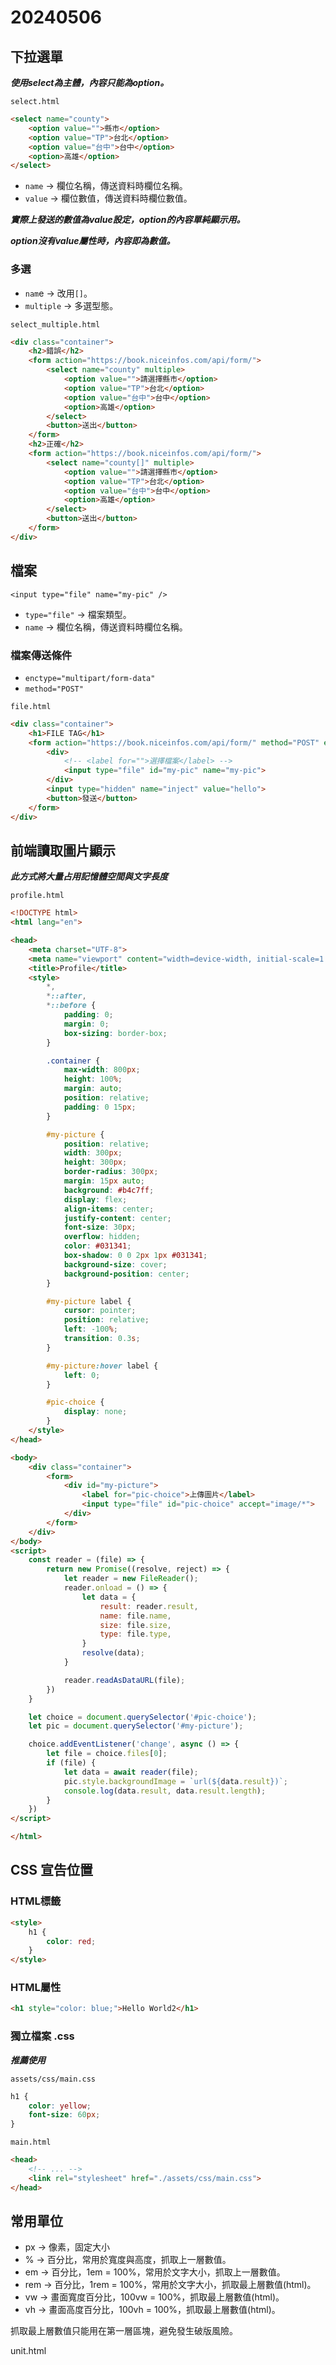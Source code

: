 # 20240506

## 下拉選單

***使用select為主體，內容只能為option。***

`select.html`

```html
<select name="county">
    <option value="">縣市</option>
    <option value="TP">台北</option>
    <option value="台中">台中</option>
    <option>高雄</option>
</select>
```

- `name` -> 欄位名稱，傳送資料時欄位名稱。
- `value` -> 欄位數值，傳送資料時欄位數值。

***實際上發送的數值為value設定，option的內容單純顯示用。***

***option沒有value屬性時，內容即為數值。***

### 多選

- `nam`e -> 改用`[]`。
- `multiple` -> 多選型態。

`select_multiple.html`

```html
<div class="container">
    <h2>錯誤</h2>
    <form action="https://book.niceinfos.com/api/form/">
        <select name="county" multiple>
            <option value="">請選擇縣市</option>
            <option value="TP">台北</option>
            <option value="台中">台中</option>
            <option>高雄</option>
        </select>
        <button>送出</button>
    </form>
    <h2>正確</h2>
    <form action="https://book.niceinfos.com/api/form/">
        <select name="county[]" multiple>
            <option value="">請選擇縣市</option>
            <option value="TP">台北</option>
            <option value="台中">台中</option>
            <option>高雄</option>
        </select>
        <button>送出</button>
    </form>
</div>
```


## 檔案

`<input type="file" name="my-pic" />`

- `type="file"` -> 檔案類型。
- `name` -> 欄位名稱，傳送資料時欄位名稱。

### 檔案傳送條件

- `enctype="multipart/form-data"`
- `method="POST"`

`file.html`

```html
<div class="container">
    <h1>FILE TAG</h1>
    <form action="https://book.niceinfos.com/api/form/" method="POST" enctype="multipart/form-data">
        <div>
            <!-- <label for="">選擇檔案</label> -->
            <input type="file" id="my-pic" name="my-pic">
        </div>
        <input type="hidden" name="inject" value="hello">
        <button>發送</button>
    </form>
</div>
```

## 前端讀取圖片顯示

***此方式將大量占用記憶體空間與文字長度***

`profile.html`

```html
<!DOCTYPE html>
<html lang="en">

<head>
    <meta charset="UTF-8">
    <meta name="viewport" content="width=device-width, initial-scale=1.0">
    <title>Profile</title>
    <style>
        *,
        *::after,
        *::before {
            padding: 0;
            margin: 0;
            box-sizing: border-box;
        }

        .container {
            max-width: 800px;
            height: 100%;
            margin: auto;
            position: relative;
            padding: 0 15px;
        }

        #my-picture {
            position: relative;
            width: 300px;
            height: 300px;
            border-radius: 300px;
            margin: 15px auto;
            background: #b4c7ff;
            display: flex;
            align-items: center;
            justify-content: center;
            font-size: 30px;
            overflow: hidden;
            color: #031341;
            box-shadow: 0 0 2px 1px #031341;
            background-size: cover;
            background-position: center;
        }

        #my-picture label {
            cursor: pointer;
            position: relative;
            left: -100%;
            transition: 0.3s;
        }

        #my-picture:hover label {
            left: 0;
        }

        #pic-choice {
            display: none;
        }
    </style>
</head>

<body>
    <div class="container">
        <form>
            <div id="my-picture">
                <label for="pic-choice">上傳圖片</label>
                <input type="file" id="pic-choice" accept="image/*">
            </div>
        </form>
    </div>
</body>
<script>
    const reader = (file) => {
        return new Promise((resolve, reject) => {
            let reader = new FileReader();
            reader.onload = () => {
                let data = {
                    result: reader.result,
                    name: file.name,
                    size: file.size,
                    type: file.type,
                }
                resolve(data);
            }

            reader.readAsDataURL(file);
        })
    }

    let choice = document.querySelector('#pic-choice');
    let pic = document.querySelector('#my-picture');

    choice.addEventListener('change', async () => {
        let file = choice.files[0];
        if (file) {
            let data = await reader(file);
            pic.style.backgroundImage = `url(${data.result})`;
            console.log(data.result, data.result.length);
        }
    })
</script>

</html>
```

## CSS 宣告位置

### HTML標籤

```html
<style>
    h1 {
        color: red;
    }
</style>
```

### HTML屬性

```html
<h1 style="color: blue;">Hello World2</h1>
```

### 獨立檔案 .css

***推薦使用***

`assets/css/main.css`

```css
h1 {
    color: yellow;
    font-size: 60px;
}
```

`main.html`

```html
<head>
    <!-- ... -->
    <link rel="stylesheet" href="./assets/css/main.css">
</head>
```

## 常用單位

- px -> 像素，固定大小
- % -> 百分比，常用於寬度與高度，抓取上一層數值。
- em -> 百分比，1em = 100%，常用於文字大小，抓取上一層數值。
- rem -> 百分比，1rem = 100%，常用於文字大小，抓取最上層數值(html)。
- vw -> 畫面寬度百分比，100vw = 100%，抓取最上層數值(html)。
- vh -> 畫面高度百分比，100vh = 100%，抓取最上層數值(html)。

抓取最上層數值只能用在第一層區塊，避免發生破版風險。

unit.html
